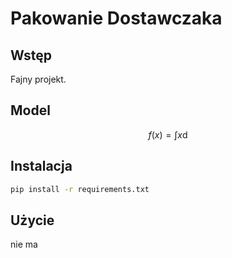 # Pakowanie Dostawczaka

## Wstęp

Fajny projekt.

## Model

$$
f(x) = \int x\mathrm{d}
$$

## Instalacja

```bash
pip install -r requirements.txt
```

## Użycie

nie ma
